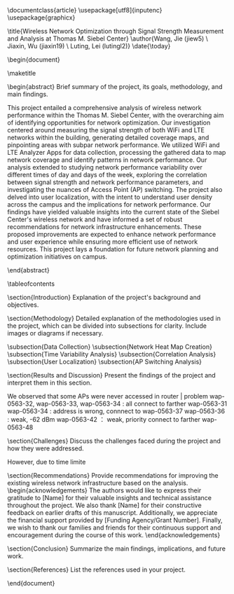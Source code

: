 \documentclass{article}
\usepackage[utf8]{inputenc}
\usepackage{graphicx}

\title{Wireless Network Optimization through Signal Strength Measurement and Analysis at Thomas M. Siebel Center}
\author{Wang, Jie  (jiew5) \\ Jiaxin, Wu (jiaxin19) \\ Luting, Lei (lutingl2)}
\date{\today}

\begin{document}

\maketitle

\begin{abstract}
Brief summary of the project, its goals, methodology, and main findings.

This project entailed a comprehensive analysis of wireless network performance within the Thomas M. Siebel Center, with the overarching aim of identifying opportunities for network optimization. Our investigation centered around measuring the signal strength of both WiFi and LTE networks within the building, generating detailed coverage maps, and pinpointing areas with subpar network performance. We utilized WiFi and LTE Analyzer Apps for data collection, processing the gathered data to map network coverage and identify patterns in network performance. Our analysis extended to studying network performance variability over different times of day and days of the week, exploring the correlation between signal strength and network performance parameters, and investigating the nuances of Access Point (AP) switching. The project also delved into user localization, with the intent to understand user density across the campus and the implications for network performance. Our findings have yielded valuable insights into the current state of the Siebel Center's wireless network and have informed a set of robust recommendations for network infrastructure enhancements. These proposed improvements are expected to enhance network performance and user experience while ensuring more efficient use of network resources. This project lays a foundation for future network planning and optimization initiatives on campus.

\end{abstract}

\tableofcontents

\section{Introduction}
Explanation of the project's background and objectives.

\section{Methodology}
Detailed explanation of the methodologies used in the project, which can be divided into subsections for clarity. Include images or diagrams if necessary.

\subsection{Data Collection}
\subsection{Network Heat Map Creation}
\subsection{Time Variability Analysis}
\subsection{Correlation Analysis}
\subsection{User Localization}
\subsection{AP Switching Analysis}

\section{Results and Discussion}
Present the findings of the project and interpret them in this section.

We observed that some APs were never accessed in 
router | problem
wap-0563-32, wap-0563-33, wap-0563-34 : all connect to farther wap-0563-31
wap-0563-34 : address is wrong, connnect to wap-0563-37
wap-0563-36 : weak, -62 dBm
wap-0563-42 ： weak, priority connect to farther wap-0563-48


\section{Challenges}
Discuss the challenges faced during the project and how they were addressed.

However, due to time limite 


\section{Recommendations}
Provide recommendations for improving the existing wireless network infrastructure based on the analysis.
\begin{acknowledgements}
The authors would like to express their gratitude to [Name] for their valuable insights and technical assistance throughout the project. We also thank [Name] for their constructive feedback on earlier drafts of this manuscript. Additionally, we appreciate the financial support provided by [Funding Agency/Grant Number]. Finally, we wish to thank our families and friends for their continuous support and encouragement during the course of this work.
\end{acknowledgements}

\section{Conclusion}
Summarize the main findings, implications, and future work.

\section{References}
List the references used in your project.

\end{document}
